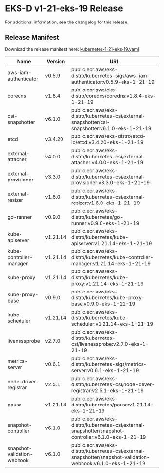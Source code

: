 # EKS-D v1-21-eks-19 Release

For additional information, see the [changelog](CHANGELOG-v1-21-eks-19.md) for this release.

## Release Manifest

Download the release manifest here: [kubernetes-1-21-eks-19.yaml](https://distro.eks.amazonaws.com/kubernetes-1-21/kubernetes-1-21-eks-19.yaml)

| Name | Version | URI |
|------|---------|-----|
| aws-iam-authenticator | v0.5.9 | public.ecr.aws/eks-distro/kubernetes-sigs/aws-iam-authenticator:v0.5.9-eks-1-21-19 |
| coredns | v1.8.4 | public.ecr.aws/eks-distro/coredns/coredns:v1.8.4-eks-1-21-19 |
| csi-snapshotter | v6.1.0 | public.ecr.aws/eks-distro/kubernetes-csi/external-snapshotter/csi-snapshotter:v6.1.0-eks-1-21-19 |
| etcd | v3.4.20 | public.ecr.aws/eks-distro/etcd-io/etcd:v3.4.20-eks-1-21-19 |
| external-attacher | v4.0.0 | public.ecr.aws/eks-distro/kubernetes-csi/external-attacher:v4.0.0-eks-1-21-19 |
| external-provisioner | v3.3.0 | public.ecr.aws/eks-distro/kubernetes-csi/external-provisioner:v3.3.0-eks-1-21-19 |
| external-resizer | v1.6.0 | public.ecr.aws/eks-distro/kubernetes-csi/external-resizer:v1.6.0-eks-1-21-19 |
| go-runner | v0.9.0 | public.ecr.aws/eks-distro/kubernetes/go-runner:v0.9.0-eks-1-21-19 |
| kube-apiserver | v1.21.14 | public.ecr.aws/eks-distro/kubernetes/kube-apiserver:v1.21.14-eks-1-21-19 |
| kube-controller-manager | v1.21.14 | public.ecr.aws/eks-distro/kubernetes/kube-controller-manager:v1.21.14-eks-1-21-19 |
| kube-proxy | v1.21.14 | public.ecr.aws/eks-distro/kubernetes/kube-proxy:v1.21.14-eks-1-21-19 |
| kube-proxy-base | v0.9.0 | public.ecr.aws/eks-distro/kubernetes/kube-proxy-base:v0.9.0-eks-1-21-19 |
| kube-scheduler | v1.21.14 | public.ecr.aws/eks-distro/kubernetes/kube-scheduler:v1.21.14-eks-1-21-19 |
| livenessprobe | v2.7.0 | public.ecr.aws/eks-distro/kubernetes-csi/livenessprobe:v2.7.0-eks-1-21-19 |
| metrics-server | v0.6.1 | public.ecr.aws/eks-distro/kubernetes-sigs/metrics-server:v0.6.1-eks-1-21-19 |
| node-driver-registrar | v2.5.1 | public.ecr.aws/eks-distro/kubernetes-csi/node-driver-registrar:v2.5.1-eks-1-21-19 |
| pause | v1.21.14 | public.ecr.aws/eks-distro/kubernetes/pause:v1.21.14-eks-1-21-19 |
| snapshot-controller | v6.1.0 | public.ecr.aws/eks-distro/kubernetes-csi/external-snapshotter/snapshot-controller:v6.1.0-eks-1-21-19 |
| snapshot-validation-webhook | v6.1.0 | public.ecr.aws/eks-distro/kubernetes-csi/external-snapshotter/snapshot-validation-webhook:v6.1.0-eks-1-21-19 |
